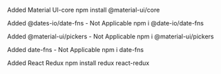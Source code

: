 
Added Material UI-core
    npm install @material-ui/core

Added @dates-io/date-fns - Not Applicable 
    npm i @date-io/date-fns

Added @material-ui/pickers - Not Applicable
    npm i @material-ui/pickers

Added date-fns - Not Applicable
    npm i date-fns
    
Added React Redux
    npm install redux react-redux